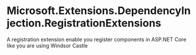 # Microsoft.Extensions.DependencyInjection.RegistrationExtensions
A registration extension enable you register components in ASP.NET Core like you are using Windsor Castle
